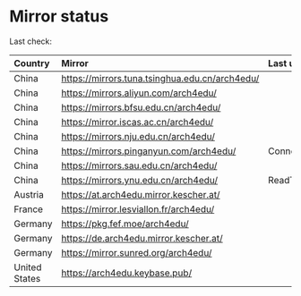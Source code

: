 <script src="./time.js"></script>
# Mirror status
Last check: <script type="text/javascript">localize(1674548694.4500241);</script>

|Country|Mirror|Last update|
|:------|:-----|:----------|
|China|https://mirrors.tuna.tsinghua.edu.cn/arch4edu/|<script type="text/javascript">localize(1674542314);</script>|
|China|https://mirrors.aliyun.com/arch4edu/|<script type="text/javascript">localize(1674457253);</script>|
|China|https://mirrors.bfsu.edu.cn/arch4edu/|<script type="text/javascript">localize(1674498693);</script>|
|China|https://mirror.iscas.ac.cn/arch4edu/|<script type="text/javascript">localize(1674498693);</script>|
|China|https://mirrors.nju.edu.cn/arch4edu/|<script type="text/javascript">localize(1674457253);</script>|
|China|https://mirrors.pinganyun.com/arch4edu/|ConnectionError|
|China|https://mirrors.sau.edu.cn/arch4edu/|<script type="text/javascript">localize(1673850842);</script>|
|China|https://mirrors.ynu.edu.cn/arch4edu/|ReadTimeout|
|Austria|https://at.arch4edu.mirror.kescher.at/|<script type="text/javascript">localize(1674498693);</script>|
|France|https://mirror.lesviallon.fr/arch4edu/|<script type="text/javascript">localize(1674153500);</script>|
|Germany|https://pkg.fef.moe/arch4edu/|<script type="text/javascript">localize(1674498693);</script>|
|Germany|https://de.arch4edu.mirror.kescher.at/|<script type="text/javascript">localize(1674498693);</script>|
|Germany|https://mirror.sunred.org/arch4edu/|<script type="text/javascript">localize(1674498693);</script>|
|United States|https://arch4edu.keybase.pub/|<script type="text/javascript">localize(1674498693);</script>|

<script src="./tablefilter/tablefilter.js"></script>
<script src="./table.js"></script>